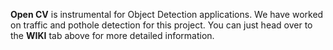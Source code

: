 **Open CV** is instrumental for Object Detection applications. We have worked on traffic and pothole detection for this project. You can just head over to the **WIKI** tab above for more detailed information. 
